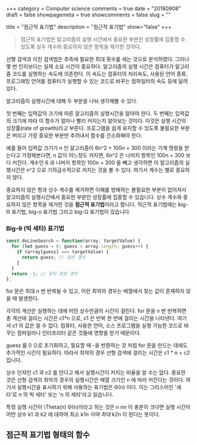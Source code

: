 +++
category = Computer science
comments = true
date = "20180908"
draft = false
showpagemeta = true
showcomments = false
slug = ""

title = "점근적 표기법"
description = "점근적 표기법"
show="false"
+++

> 점근적 표기법은 알고리즘의 실행 시간에서 중요한 부분인 성장률에 집중할 수 있도록 상수 계수와 중요하지 않은 항목을 제거한 것이다.

선형 검색과 이진 검색법은 추측에 필요한 최대 횟수를 세는 것으로 분석하였다. 그러나 몇 번 인지보다는 실제 소요 시간이 중요하다.
알고리즘의 실행 시간은 컴퓨터가 알고리즘 코드를 실행하는 속도에 의존한다. 이 속도는 컴퓨터의 처리속도, 사용된 언어 종류, 프로그래밍 언어를 컴퓨터가 실행할 수 있는 코드로 바꾸는 컴파일러의 속도 등에 달려있다.

알고리즘의 실행시간에 대해 두 부분을 나눠 생각해볼 수 있다.

첫 번째는 입력값의 크기에 따른 알고리즘의 실행시간을 알아야 한다. 두 번째는 입력값의 크기에 따라 이 함수가 얼마나 빨리 커지는지 알아보는 것이다. 이것은 실행 시간의 성장률(rate of growth)라고 부른다. 프로그램을 쉽게 유지할 수 있도록 불필요한 부분은 버리고 가장 중요한 부분만 추려내서 함수를 간소화해야 한다.

예를 들어 입력값 크기가 n 인 알고리즘이 6n^2 + 100n + 300 이라는 기계 명령을 받는다고 가정해본다면, n 값이 어느정도 커지면, 6n^2 은 나머지 항목인 100n + 300 보다 커진다. 계수인 6 과 나머지 항목인 100n + 300 을 빼고 생각하면 이 알고리즘의 실행시간은 n^2 으로 기하급수적으로 커지는 것을 볼 수 있다. 여기서 계수는 별로 중요하지 않다.

중요하지 않은 항과 상수 계수를 제거하면 이해를 방해하는 불필요한 부분이 없어져서 알고리즘의 실행시간에서 중요한 부분인 성장률에 집중할 수 있습니다. 상수 계수와 중요하지 않은 항목을 제거한 것을 **점근적 표기법**이라고 합니다. 적근적 표기법에는 big-Θ 표기법, big-o 표기법 그리고 big-Ω 표기법이 있습니다.

### Big-θ (빅 세타) 표기법

```js
const doLineSearch = function(array, targetValue) {
  for (let guess = 0; guess < array.length; guess++) {
    if (array[guess] === targetValue) {
      return guess; // 찾은 경우
    }
  }
  return -1; // 찾지 못한 경우
};
```

for 문은 최대 n 번 반복될 수 있고, 이런 최악의 경우는 배열에서 찾는 값이 존재하지 않을 때 발생한다.

각각의 계산은 실행하는 데에 어떤 상수만큼의 시간이 걸린다. for 문을 n 번 반복하면 총 계산에 걸리는 시간은 c1\*n 으로, c1 은 반복 한 번에 걸리는 시간을 나타낸다. 여기서 c1 의 값은 알 수 없다. 컴퓨터, 사용한 언어, 소스 프로그램을 실행 가능한 코드로 바꾸는 컴파일러나 인터프리터 같은 것들에 영향을 받기 때문이다.

guess 를 0 으로 초기화하고, 필요할 때 -을 반환하는 것 처럼 for 문을 만드는 데에도 추가적인 시간이 필요하다. 따라서 최악의 경우 선형 검색에 걸리는 시간은 c1 \* n + c2 입니다.

상수 인자인 c1 과 c2 를 안다고 해서 실행시간이 커지는 비율을 알 수는 없다. 중요한 것은 선형 검색의 최악의 경우의 실행시간은 배열 크기인 n 에 따라 커진다는 것이다. 여기서 실행시간을 표시하기 위해 사용하는 표기법은 Θ(n) 이다. 이는 그리스어인 '세타'로 n 의 빅 세타' 또는 'n 의 세타'라고 읽습니다.

특정 실행 시간이 \Theta(n) Θ(n)이라고 하는 것은 n nn 이 충분히 크다면 실행 시간이 어떤 상수 k1 과 k2 에 대하여 최소 k1*n 이며 최대 k2*n 이 된다는 뜻이다.

## 점근적 표기법 형태의 함수

